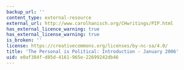 ```yaml
---
backup_url: ''
content_type: external-resource
external_url: http://www.carolhanisch.org/CHwritings/PIP.html
has_external_licence_warning: true
has_external_license_warning: true
is_broken: ''
license: https://creativecommons.org/licenses/by-nc-sa/4.0/
title: 'The Personal is Political: Introduction - January 2006'
uid: e0af384f-d85d-4161-965e-22699242db46
---
```

